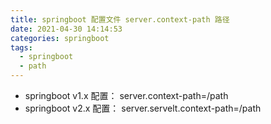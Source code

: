 ```yaml
---
title: springboot 配置文件 server.context-path 路径
date: 2021-04-30 14:14:53
categories: springboot
tags:
  - springboot
  - path
---
```


- springboot v1.x 配置： server.context-path=/path
- springboot v2.x 配置： server.servelt.context-path=/path